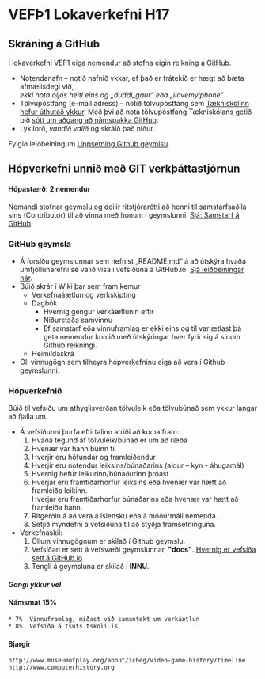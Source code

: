 # VEFÞ1 Lokaverkefni H17
## Skráning á GitHub
Í lokaverkefni VEF1 eiga nemendur að stofna eigin reikning á [GitHub](https://github.com). 
*	Notendanafn – notið nafnið ykkar,  ef það er frátekið er hægt að bæta afmælisdegi við, 
<br>_ekki nota óljós heiti eins og „duddi_gaur“ eða „ilovemyiphone“_
*	Tölvupóstfang (e-mail adress) – notið tölvupóstfang sem [Tækniskólinn hefur úthutað ykkur](http://www.tskoli.is/gott-ad-vita/adgangur-ad-tolvukerfi/).  Með því að nota tölvupóstfang Tækniskólans getið þið [sótt um aðgang að námspakka GitHub](https://education.github.com/pack). 
*	Lykilorð, _vandið valið_ og skráið það niður.


Fylgið leiðbeiningum [Uppsetning Github geymlsu](leiðbeiningar/UppsetningGithub-geymslu.pdf).

## Hópverkefni unnið með GIT verkþáttastjórnun
#### Hópastærð: 2 nemendur
Nemandi stofnar geymslu og deilir ritstjórarétti að henni til samstarfsaðila síns (Contributor) til að vinna með honum í geymslunni. [Sjá: Samstarf á GitHub](leiðbeiningar/).  

### GitHub geymsla 
*	Á forsíðu geymslunnar sem nefnist „README.md“ á að útskýra hvaða umfjöllunarefni sé valið vísa í vefsíðuna á GitHub.io. [Sjá leiðbeiningar hér](leiðbeiningar/).
*	Búið skrár í Wiki þar sem fram kemur 
	* Verkefnaáætlun og verkskipting
	* Dagbók 
		* Hvernig gengur verkáætlunin eftir
		* Niðurstaða samvinnu 
		* Ef samstarf eða vinnuframlag er ekki eins og til var ætlast þá geta nemendur komið með útskýringar hver fyrir sig á sínum Github reikningi. 
	* Heimildaskrá
*	Öll vinnugögn sem tilheyra hópverkefninu eiga að vera í Github geymslunni. 

### Hópverkefnið
Búið til vefsíðu um athyglisverðan tölvuleik eða tölvubúnað sem ykkur langar að fjalla um.

*	Á vefsíðunni þurfa eftirtalinn atriði að koma fram:
	1.	Hvaða tegund af tölvuleik/búnað er um að ræða
	2.	Hvenær var hann búinn til 
	3.	Hverjir eru höfundar og framleiðendur
	4.	Hverjir eru notendur leiksins/búnaðarins (aldur – kyn - áhugamál)
	5.	Hvernig hefur leikurinn/búnaðurinn þróast
	6.	Hverjar eru framtíðarhorfur leiksins eða hvenær var hætt að framleiða leikinn.
		<br>Hverjar eru framtíðarhorfur búnaðarins eða hvenær var hætt að framleiða hann.
	7.	Ritgerðin á að vera á íslensku eða á móðurmáli nemenda.
	8.	Setjið myndefni á vefsíðuna til að styðja framsetninguna.
* 	Verkefnaskil:	
	1.	Öllum vinnugögnum er skilað í Github geymslu. 
	2.	Vefsíðan er sett á vefsvæði geymslunnar, **"docs"**. 
		[Hvernig er vefsíða sett á GitHub.io](leiðbeiningar/)
	3.	Tengli á geymsluna er skilað í **INNU**. 


#### <i>Gangi ykkur vel</i>

#### Námsmat 15%  
	* 7%  Vinnuframlag, miðast við samantekt um verkáætlun
	* 8%  Vefsíða á tsuts.tskoli.is

#### Bjargir
	http://www.museumofplay.org/about/icheg/video-game-history/timeline
	http://www.computerhistory.org


